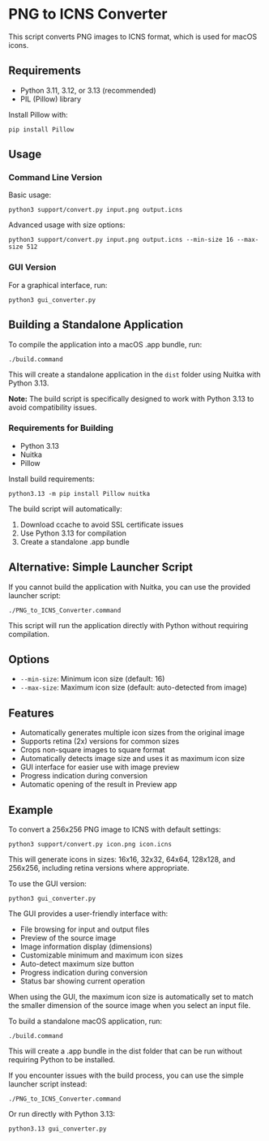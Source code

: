 # PNG to ICNS Converter

This script converts PNG images to ICNS format, which is used for macOS icons.

## Requirements

- Python 3.11, 3.12, or 3.13 (recommended)
- PIL (Pillow) library

Install Pillow with:
```
pip install Pillow
```

## Usage

### Command Line Version

Basic usage:
```
python3 support/convert.py input.png output.icns
```

Advanced usage with size options:
```
python3 support/convert.py input.png output.icns --min-size 16 --max-size 512
```

### GUI Version

For a graphical interface, run:
```
python3 gui_converter.py
```

## Building a Standalone Application

To compile the application into a macOS .app bundle, run:
```
./build.command
```

This will create a standalone application in the `dist` folder using Nuitka with Python 3.13.

**Note:** The build script is specifically designed to work with Python 3.13 to avoid compatibility issues.

### Requirements for Building

- Python 3.13
- Nuitka
- Pillow

Install build requirements:
```
python3.13 -m pip install Pillow nuitka
```

The build script will automatically:
1. Download ccache to avoid SSL certificate issues
2. Use Python 3.13 for compilation
3. Create a standalone .app bundle

## Alternative: Simple Launcher Script

If you cannot build the application with Nuitka, you can use the provided launcher script:
```
./PNG_to_ICNS_Converter.command
```

This script will run the application directly with Python without requiring compilation.

## Options

- `--min-size`: Minimum icon size (default: 16)
- `--max-size`: Maximum icon size (default: auto-detected from image)

## Features

- Automatically generates multiple icon sizes from the original image
- Supports retina (2x) versions for common sizes
- Crops non-square images to square format
- Automatically detects image size and uses it as maximum icon size
- GUI interface for easier use with image preview
- Progress indication during conversion
- Automatic opening of the result in Preview app

## Example

To convert a 256x256 PNG image to ICNS with default settings:
```
python3 support/convert.py icon.png icon.icns
```

This will generate icons in sizes: 16x16, 32x32, 64x64, 128x128, and 256x256, including retina versions where appropriate.

To use the GUI version:
```
python3 gui_converter.py
```

The GUI provides a user-friendly interface with:
- File browsing for input and output files
- Preview of the source image
- Image information display (dimensions)
- Customizable minimum and maximum icon sizes
- Auto-detect maximum size button
- Progress indication during conversion
- Status bar showing current operation

When using the GUI, the maximum icon size is automatically set to match the smaller dimension of the source image when you select an input file.

To build a standalone macOS application, run:
```
./build.command
```

This will create a .app bundle in the dist folder that can be run without requiring Python to be installed.

If you encounter issues with the build process, you can use the simple launcher script instead:
```
./PNG_to_ICNS_Converter.command
```

Or run directly with Python 3.13:
```
python3.13 gui_converter.py
```